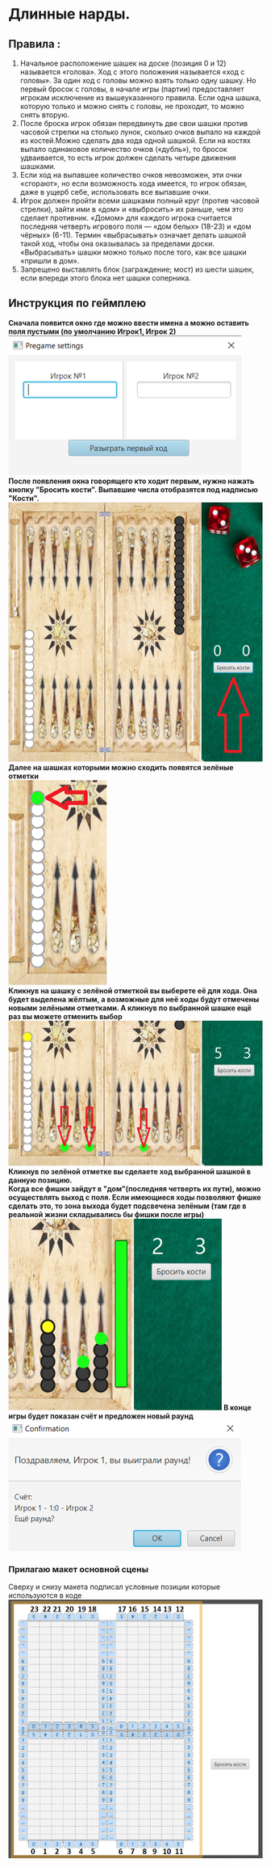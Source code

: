 # Длинные нарды.
## Правила :  
1) Начальное расположение шашек на доске (позиция 0 и 12) называется «голова». Ход с этого положения называется «ход с головы». За один ход с головы можно взять только одну шашку. Но первый бросок с головы, в начале игры (партии) предоставляет игрокам исключение из вышеуказанного правила. Если одна шашка, которую только и можно снять с головы, не проходит, то можно снять вторую.
2) После броска игрок обязан передвинуть две свои шашки против часовой стрелки на столько лунок, сколько очков выпало на каждой из костей.Можно сделать два хода одной шашкой. Если на костях выпало одинаковое количество очков («дубль»), то бросок удваивается, то есть игрок должен сделать четыре движения шашками.
3) Если ход на выпавшее количество очков невозможен, эти очки «сгорают», но если возможность хода имеется, то игрок обязан, даже в ущерб себе, использовать все выпавшие очки.
4) Игрок должен пройти всеми шашками полный круг (против часовой стрелки), зайти ими в «дом» и «выбросить» их раньше, чем это сделает противник. «Домом» для каждого игрока считается последняя четверть игрового поля — «дом белых» (18-23) и «дом чёрных» (6-11). Термин «выбрасывать» означает делать шашкой такой ход, чтобы она оказывалась за пределами доски. «Выбрасывать» шашки можно только после того, как все шашки «пришли в дом».
5) Запрещено выставлять блок (заграждение; мост) из шести шашек, если впереди этого блока нет шашки соперника.
## Инструкция по геймплею
**Сначала появится окно где можно ввести имена а можно оставить поля пустыми (по умолчанию Игрок1, Игрок 2)**  
![img_4.png](img_4.png)
**После появления окна говорящего кто ходит первым, нужно нажать кнопку "Бросить кости". Выпавшие числа отобразятся под надписью "Кости".**
![img1.png](img1.png)  
**Далее на шашках которыми можно сходить появятся зелёные отметки**  
![img2](img_2.png)  
**Кликнув на шашку с зелёной отметкой вы выберете её для хода. Она будет выделена жёлтым, а возможные для неё ходы будут отмечены новыми зелёными отметками. А кликнув по выбранной шашке ещё раз вы можете отменить выбор**  
![](img_3.png)  
**Кликнув по зелёной отметке вы сделаете ход выбранной шашкой в данную позицию.  
Когда все фишки зайдут в "дом"(последняя четверть их пути), можно осуществлять выход с поля. Если имеющиеся ходы позволяют фишке сделать это, то зона выхода будет подсвечена зелёным (там где в реальной жизни складывались бы фишки после игры)**  
![img_5.png](img_5.png)
**В конце игры будет показан счёт и предложен новый раунд**  
![](img_1.png)  
### Прилагаю макет основной сцены  
Сверху и снизу макета подписал условные позиции которые используются в коде
![img.png](img.png)
